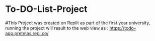 # To-DO-List-Project
#This Project was created on Replit as part of the first year university, running the project will result to the web view as : https://todo-app.pretmas.repl.co/
